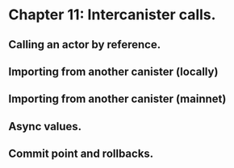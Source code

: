 # Chapter 11: Intercanister calls.
## Calling an actor by reference.
## Importing from another canister (locally)
## Importing from another canister (mainnet)
## Async values.
## Commit point and rollbacks.